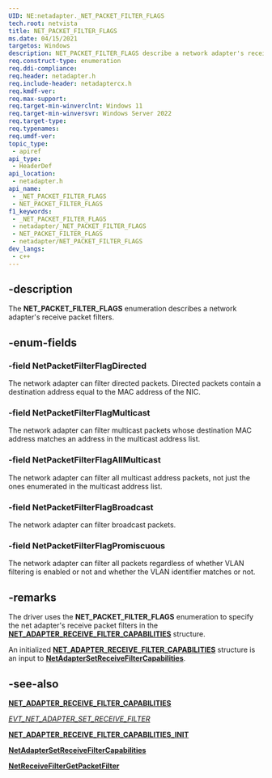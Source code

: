 ```yaml
---
UID: NE:netadapter._NET_PACKET_FILTER_FLAGS
tech.root: netvista
title: NET_PACKET_FILTER_FLAGS
ms.date: 04/15/2021
targetos: Windows
description: NET_PACKET_FILTER_FLAGS describe a network adapter's receive packet filters.
req.construct-type: enumeration
req.ddi-compliance: 
req.header: netadapter.h
req.include-header: netadaptercx.h
req.kmdf-ver: 
req.max-support: 
req.target-min-winverclnt: Windows 11
req.target-min-winversvr: Windows Server 2022
req.target-type: 
req.typenames: 
req.umdf-ver: 
topic_type:
 - apiref
api_type:
 - HeaderDef
api_location:
 - netadapter.h
api_name:
 - _NET_PACKET_FILTER_FLAGS
 - NET_PACKET_FILTER_FLAGS
f1_keywords:
 - _NET_PACKET_FILTER_FLAGS
 - netadapter/_NET_PACKET_FILTER_FLAGS
 - NET_PACKET_FILTER_FLAGS
 - netadapter/NET_PACKET_FILTER_FLAGS
dev_langs:
 - c++
---
```


## -description

The **NET_PACKET_FILTER_FLAGS** enumeration describes a network adapter's receive packet filters.

## -enum-fields

### -field NetPacketFilterFlagDirected

The network adapter can filter directed packets. Directed packets contain a destination address equal to the MAC address of the NIC.

### -field NetPacketFilterFlagMulticast

The network adapter can filter multicast packets whose destination MAC address matches an address in the multicast address list.

### -field NetPacketFilterFlagAllMulticast

The network adapter can filter all multicast address packets, not just the ones enumerated in the multicast address list.

### -field NetPacketFilterFlagBroadcast

The network adapter can filter broadcast packets.

### -field NetPacketFilterFlagPromiscuous

The network adapter can filter all packets regardless of whether VLAN filtering is enabled or not and whether the VLAN identifier matches or not.

## -remarks

The driver uses the **NET_PACKET_FILTER_FLAGS** enumeration to specify the net adapter's receive packet filters in the [**NET_ADAPTER_RECEIVE_FILTER_CAPABILITIES**](ns-netadapter-net_adapter_receive_filter_capabilities.md) structure.

An initialized [**NET_ADAPTER_RECEIVE_FILTER_CAPABILITIES**](ns-netadapter-net_adapter_receive_filter_capabilities.md) structure is an input to [**NetAdapterSetReceiveFilterCapabilities**](nf-netadapter-netadaptersetreceivefiltercapabilities.md).

## -see-also

[**NET_ADAPTER_RECEIVE_FILTER_CAPABILITIES**](ns-netadapter-net_adapter_receive_filter_capabilities.md)

[*EVT_NET_ADAPTER_SET_RECEIVE_FILTER*](nc-netadapter-evt_net_adapter_set_receive_filter.md)

[**NET_ADAPTER_RECEIVE_FILTER_CAPABILITIES_INIT**](nf-netadapter-net_adapter_receive_filter_capabilities_init.md)

[**NetAdapterSetReceiveFilterCapabilities**](nf-netadapter-netadaptersetreceivefiltercapabilities.md)

[**NetReceiveFilterGetPacketFilter**](nf-netadapter-netreceivefiltergetpacketfilter.md)
